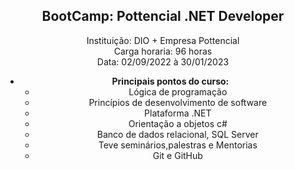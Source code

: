 <center><h2>BootCamp: Pottencial .NET Developer</h2></center>

<center>Instituição: DIO + Empresa Pottencial

<center>Carga horaria: 96 horas

<center>Data: 02/09/2022 à 30/01/2023

- **Principais pontos do curso:**
  - Lógica de programação
  - Princípios de desenvolvimento de software
  - Plataforma .NET
  - Orientação a objetos c#
  - Banco de dados relacional, SQL Server
  - Teve seminários,palestras e Mentorias
  - Git e GitHub

